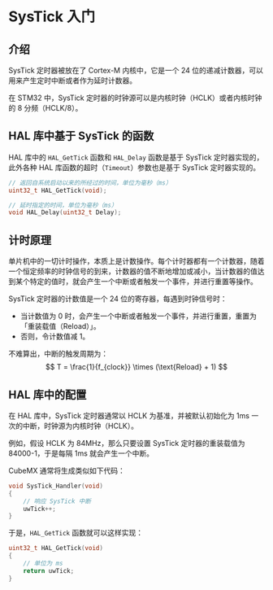 # SysTick 入门
## 介绍
SysTick 定时器被放在了 Cortex-M 内核中，它是一个 24 位的递减计数器，可以用来产生定时中断或者作为延时计数器。

在 STM32 中，SysTick 定时器的时钟源可以是内核时钟（HCLK）或者内核时钟的 8 分频（HCLK/8）。

## HAL 库中基于 SysTick 的函数
HAL 库中的 `HAL_GetTick` 函数和 `HAL_Delay` 函数是基于 SysTick 定时器实现的，此外各种 HAL 库函数的超时（`Timeout`）参数也是基于 SysTick 定时器实现的。  

```c
// 返回自系统启动以来的所经过的时间，单位为毫秒（ms）
uint32_t HAL_GetTick(void);

// 延时指定的时间，单位为毫秒（ms）
void HAL_Delay(uint32_t Delay);
```

## 计时原理
单片机中的一切计时操作，本质上是计数操作。每个计时器都有一个计数器，随着一个恒定频率的时钟信号的到来，计数器的值不断地增加或减小，当计数器的值达到某个特定的值时，就会产生一个中断或者触发一个事件，并进行重置等操作。

SysTick 定时器的计数值是一个 24 位的寄存器，每遇到时钟信号时：

- 当计数值为 0 时，会产生一个中断或者触发一个事件，并进行重置，重置为「重装载值（Reload）」。
- 否则，令计数值减 1。


不难算出，中断的触发周期为：
$$
T = \frac{1}{f_{clock}} \times (\text{Reload} + 1)
$$

## HAL 库中的配置
在 HAL 库中，SysTick 定时器通常以 HCLK 为基准，并被默认初始化为 1ms 一次的中断，时钟源为内核时钟（HCLK）。

例如，假设 HCLK 为 84MHz，那么只要设置 SysTick 定时器的重装载值为 84000-1，于是每隔 1ms 就会产生一个中断。

CubeMX 通常将生成类似如下代码：
```c
void SysTick_Handler(void)
{
    // 响应 SysTick 中断
    uwTick++;
}
```

于是，`HAL_GetTick` 函数就可以这样实现：
```c
uint32_t HAL_GetTick(void)
{
    // 单位为 ms
    return uwTick;
}
```
